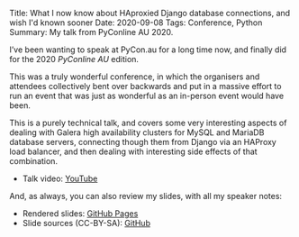 Title: What I now know about HAproxied Django database connections, and wish I'd known sooner
Date: 2020-09-08
Tags: Conference, Python
Summary: My talk from PyConline AU 2020.

I’ve been wanting to speak at PyCon.au for a long time now, and
finally did for the 2020 *PyConline AU* edition.

This was a truly wonderful conference, in which the organisers and
attendees collectively bent over backwards and put in a massive effort
to run an event that was just as wonderful as an in-person event would
have been.

This is a purely technical talk, and covers some very interesting
aspects of dealing with Galera high availability clusters for MySQL
and MariaDB database servers, connecting though them from Django via
an HAProxy load balancer, and then dealing with interesting side
effects of that combination.

* Talk video: [YouTube](https://youtu.be/2qDh7tl-wpg)

And, as always, you can also review my slides, with all my speaker notes:

* Rendered slides: [GitHub
  Pages](https://fghaas.github.io/pyconau2020)
* Slide sources (CC-BY-SA): [GitHub](https://github.com/fghaas/pyconau2020)

